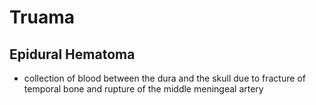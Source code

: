# Truama 
## Epidural Hematoma
* collection of blood between the dura and the skull due to fracture of temporal bone and rupture of the middle meningeal artery